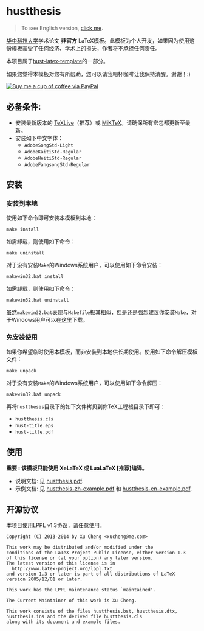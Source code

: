 hustthesis
==========

>   To see English version, [click me](https://github.com/xu-cheng/hustthesis/blob/master/README.md).

[华中科技大学](http://www.hust.edu.cn)学术论文 **非官方** LaTeX模板。此模板为个人开发，如果因为使用这份模板蒙受了任何经济、学术上的损失，作者将不承担任何责任。

本项目属于[hust-latex-template](https://github.com/xu-cheng/hust-latex-template)的一部分。

如果您觉得本模板对您有所帮助，您可以请我喝杯咖啡让我保持清醒。谢谢！:)

[![Buy me a cup of coffee via PayPal](https://www.paypalobjects.com/en_US/i/btn/btn_donate_LG.gif)](https://www.paypal.com/cgi-bin/webscr?cmd=_donations&business=xucheng@me.com&lc=US&item_name=Donate%20this%20project&item_number=hustthesis&no_note=0&currency_code=USD&bn=PP%2dDonationsBF%3abtn_donate_LG%2egif%3aNonHostedGuest)

## 必备条件:

* 安装最新版本的 [TeXLive](http://www.tug.org/texlive/)（推荐）或 [MiKTeX](http://miktex.org/)。请确保所有宏包都更新至最新。
* 安装如下中文字体：
    * `AdobeSongStd-Light`
    * `AdobeKaitiStd-Regular`
    * `AdobeHeitiStd-Regular`
    * `AdobeFangsongStd-Regular`

## 安装

### 安装到本地

使用如下命令即可安装本模板到本地：
```
make install
```
如需卸载，则使用如下命令：
```
make uninstall
```

对于没有安装`Make`的Windows系统用户，可以使用如下命令安装：
```
makewin32.bat install
```
如需卸载，则使用如下命令：
```
makewin32.bat uninstall
```
虽然`makewin32.bat`表现与`Makefile`极其相似，但是还是强烈建议你安装`Make`，对于Windows用户可以在[这里](http://gnuwin32.sourceforge.net/packages/make.htm)下载。

### 免安装使用

如果你希望临时使用本模板，而非安装到本地供长期使用。使用如下命令解压模板文件：
```
make unpack
```
对于没有安装`Make`的Windows系统用户，可以使用如下命令解压：
```
makewin32.bat unpack
```
再将`hustthesis`目录下的如下文件拷贝到你TeX工程根目录下即可：
* `hustthesis.cls`
* `hust-title.eps`
* `hust-title.pdf`

## 使用

**重要 : 该模板只能使用 XeLaTeX 或 LuaLaTeX [推荐]编译。**

* 说明文档: 见 [hustthesis.pdf](https://github.com/xu-cheng/hustthesis/raw/master/hustthesis/hustthesis.pdf).
* 示例文档: 见 [hustthesis-zh-example.pdf](https://github.com/xu-cheng/hustthesis/raw/master/hustthesis/hustthesis-zh-example.pdf) 和 [hustthesis-en-example.pdf](https://github.com/xu-cheng/hustthesis/raw/master/hustthesis/hustthesis-en-example.pdf).

## 开源协议

本项目使用LPPL v1.3协议，请任意使用。
```
Copyright (C) 2013-2014 by Xu Cheng <xucheng@me.com>

This work may be distributed and/or modified under the
conditions of the LaTeX Project Public License, either version 1.3
of this license or (at your option) any later version.
The latest version of this license is in
  http://www.latex-project.org/lppl.txt
and version 1.3 or later is part of all distributions of LaTeX
version 2005/12/01 or later.

This work has the LPPL maintenance status `maintained'.

The Current Maintainer of this work is Xu Cheng.

This work consists of the files hustthesis.bst, hustthesis.dtx,
hustthesis.ins and the derived file hustthesis.cls 
along with its document and example files.
```